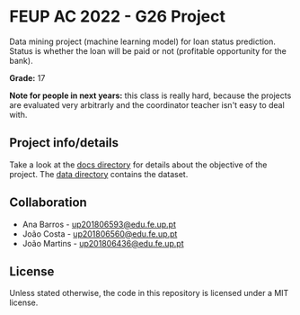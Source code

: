# FEUP AC 2022 - G26 Project

Data mining project (machine learning model) for loan status prediction. Status
is whether the loan will be paid or not (profitable opportunity for the bank).

**Grade:** 17

**Note for people in next years:** this class is really hard, because the
projects are evaluated very arbitrarly and the coordinator teacher isn't easy to
deal with.

## Project info/details

Take a look at the [docs directory](./docs) for details about the objective of
the project. The [data directory](./data) contains the dataset.

## Collaboration

- Ana Barros - up201806593@edu.fe.up.pt
- João Costa - up201806560@edu.fe.up.pt
- João Martins - up201806436@edu.fe.up.pt

## License

Unless stated otherwise, the code in this repository is licensed under a MIT
license.
